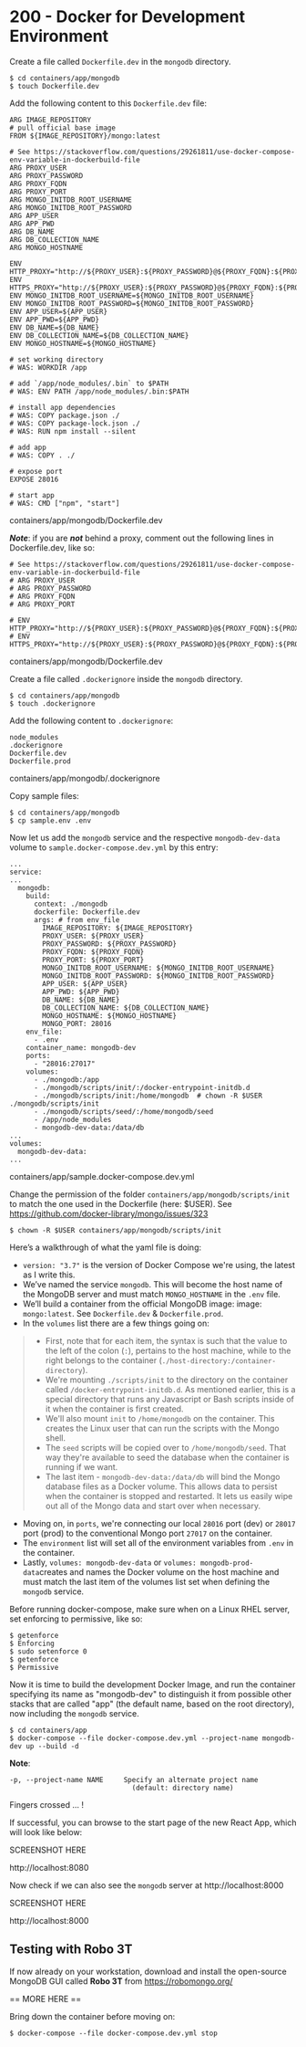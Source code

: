 # 200 - Docker for Development Environment

Create a file called ```Dockerfile.dev``` in the ```mongodb``` directory.

```
$ cd containers/app/mongodb
$ touch Dockerfile.dev
```

Add the following content to this ```Dockerfile.dev``` file:

```
ARG IMAGE_REPOSITORY
# pull official base image
FROM ${IMAGE_REPOSITORY}/mongo:latest

# See https://stackoverflow.com/questions/29261811/use-docker-compose-env-variable-in-dockerbuild-file
ARG PROXY_USER
ARG PROXY_PASSWORD
ARG PROXY_FQDN
ARG PROXY_PORT
ARG MONGO_INITDB_ROOT_USERNAME
ARG MONGO_INITDB_ROOT_PASSWORD
ARG APP_USER
ARG APP_PWD
ARG DB_NAME
ARG DB_COLLECTION_NAME
ARG MONGO_HOSTNAME

ENV HTTP_PROXY="http://${PROXY_USER}:${PROXY_PASSWORD}@${PROXY_FQDN}:${PROXY_PORT}"
ENV HTTPS_PROXY="http://${PROXY_USER}:${PROXY_PASSWORD}@${PROXY_FQDN}:${PROXY_PORT}"
ENV MONGO_INITDB_ROOT_USERNAME=${MONGO_INITDB_ROOT_USERNAME}
ENV MONGO_INITDB_ROOT_PASSWORD=${MONGO_INITDB_ROOT_PASSWORD}
ENV APP_USER=${APP_USER}
ENV APP_PWD=${APP_PWD}
ENV DB_NAME=${DB_NAME}
ENV DB_COLLECTION_NAME=${DB_COLLECTION_NAME}
ENV MONGO_HOSTNAME=${MONGO_HOSTNAME}

# set working directory
# WAS: WORKDIR /app

# add `/app/node_modules/.bin` to $PATH
# WAS: ENV PATH /app/node_modules/.bin:$PATH

# install app dependencies
# WAS: COPY package.json ./
# WAS: COPY package-lock.json ./
# WAS: RUN npm install --silent

# add app
# WAS: COPY . ./

# expose port
EXPOSE 28016

# start app
# WAS: CMD ["npm", "start"]
```
containers/app/mongodb/Dockerfile.dev

***Note***: if you are ***not*** behind a proxy, comment out the following lines in Dockerfile.dev, like so:

```
# See https://stackoverflow.com/questions/29261811/use-docker-compose-env-variable-in-dockerbuild-file
# ARG PROXY_USER
# ARG PROXY_PASSWORD
# ARG PROXY_FQDN
# ARG PROXY_PORT

# ENV HTTP_PROXY="http://${PROXY_USER}:${PROXY_PASSWORD}@${PROXY_FQDN}:${PROXY_PORT}"
# ENV HTTPS_PROXY="http://${PROXY_USER}:${PROXY_PASSWORD}@${PROXY_FQDN}:${PROXY_PORT}"
```
containers/app/mongodb/Dockerfile.dev

Create a file called ```.dockerignore``` inside the ```mongodb``` directory.

```
$ cd containers/app/mongodb
$ touch .dockerignore 
```

Add the following content to ```.dockerignore```:

```
node_modules
.dockerignore
Dockerfile.dev
Dockerfile.prod
```
containers/app/mongodb/.dockerignore

Copy sample files:

```
$ cd containers/app/mongodb
$ cp sample.env .env
```

Now let us add the ```mongodb``` service and the respective ```mongodb-dev-data``` volume to ```sample.docker-compose.dev.yml``` by this entry:

```
...
service:
...
  mongodb:
    build:
      context: ./mongodb
      dockerfile: Dockerfile.dev
      args: # from env_file
        IMAGE_REPOSITORY: ${IMAGE_REPOSITORY}
        PROXY_USER: ${PROXY_USER}
        PROXY_PASSWORD: ${PROXY_PASSWORD}
        PROXY_FQDN: ${PROXY_FQDN}
        PROXY_PORT: ${PROXY_PORT}
        MONGO_INITDB_ROOT_USERNAME: ${MONGO_INITDB_ROOT_USERNAME}
        MONGO_INITDB_ROOT_PASSWORD: ${MONGO_INITDB_ROOT_PASSWORD}
        APP_USER: ${APP_USER}
        APP_PWD: ${APP_PWD}
        DB_NAME: ${DB_NAME}
        DB_COLLECTION_NAME: ${DB_COLLECTION_NAME}
        MONGO_HOSTNAME: ${MONGO_HOSTNAME}
        MONGO_PORT: 28016        
    env_file:
      - .env
    container_name: mongodb-dev      
    ports:
      - "28016:27017"
    volumes:
      - ./mongodb:/app
      - ./mongodb/scripts/init/:/docker-entrypoint-initdb.d
      - ./mongodb/scripts/init:/home/mongodb  # chown -R $USER ./mongodb/scripts/init
      - ./mongodb/scripts/seed/:/home/mongodb/seed
      - /app/node_modules      
      - mongodb-dev-data:/data/db
...      
volumes:
  mongodb-dev-data:
...

```
containers/app/sample.docker-compose.dev.yml

Change the permission of the folder ```containers/app/mongodb/scripts/init``` to match the one used in the Dockerfile (here: $USER). See https://github.com/docker-library/mongo/issues/323

```
$ chown -R $USER containers/app/mongodb/scripts/init
```

Here’s a walkthrough of what the yaml file is doing:

- ```version: "3.7"``` is the version of Docker Compose we're using, the latest as I write this.
- We’ve named the service ```mongodb```. This will become the host name of the MongoDB server and must match ```MONGO_HOSTNAME``` in the ```.env``` file.
- We’ll build a container from the official MongoDB image: image: ```mongo:latest```. See ```Dockerfile.dev``` & ```Dockerfile.prod```.
- In the ```volumes``` list there are a few things going on: 
> - First, note that for each item, the syntax is such that the value to the left of the colon (```:```), pertains to the host machine, while to the right belongs to the container (```./host-directory:/container-directory```). 
> - We're mounting ```./scripts/init``` to the directory on the container called ```/docker-entrypoint-initdb.d```. As mentioned earlier, this is a special directory that runs any Javascript or Bash scripts inside of it when the container is first created. 
> - We'll also mount ```init``` to ```/home/mongodb``` on the container. This creates the Linux user that can run the scripts with the Mongo shell. 
> - The ```seed``` scripts will be copied over to ```/home/mongodb/seed```. That way they're available to seed the database when the container is running if we want. 
> - The last item - ```mongodb-dev-data:/data/db``` will bind the Mongo database files as a Docker volume. This allows data to persist when the container is stopped and restarted. It lets us easily wipe out all of the Mongo data and start over when necessary.
- Moving on, in ```ports```, we're connecting our local ```28016``` port (dev) or ```28017``` port (prod) to the conventional Mongo port ```27017``` on the container.
- The ```environment``` list will set all of the environment variables from ```.env``` in the container.
- Lastly, ```volumes: mongodb-dev-data``` or ```volumes: mongodb-prod-data```creates and names the Docker volume on the host machine and must match the last item of the volumes list set when defining the ```mongodb``` service.

Before running docker-compose, make sure when on a Linux RHEL server, set enforcing to permissive, like so:

```
$ getenforce
$ Enforcing
$ sudo setenforce 0
$ getenforce
$ Permissive
```

Now it is time to build the development Docker Image, and run the container specifying its name as "mongodb-dev" to distinguish it from possible other stacks that are called "app" (the default name, based on the root directory), now including the ```mongodb``` service.

```
$ cd containers/app
$ docker-compose --file docker-compose.dev.yml --project-name mongodb-dev up --build -d
```

**Note**:   
```
-p, --project-name NAME     Specify an alternate project name
                              (default: directory name)
```

Fingers crossed ... !

If successful, you can browse to the start page of the new React App, which will look like below:

SCREENSHOT HERE

http://localhost:8080

Now check if we can also see the ```mongodb``` server at http://localhost:8000

SCREENSHOT HERE

http://localhost:8000


## Testing with Robo 3T

If now already on your workstation, download and install the open-source MongoDB GUI called **Robo 3T** from https://robomongo.org/



== MORE HERE ==







Bring down the container before moving on:

```
$ docker-compose --file docker-compose.dev.yml stop
```
